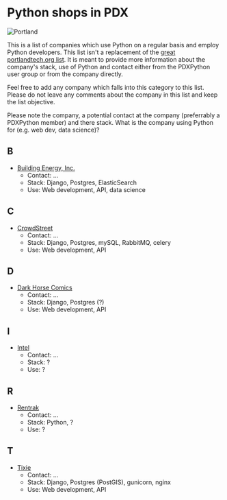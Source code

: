 # Python shops in PDX

![Portland](https://upload.wikimedia.org/wikipedia/commons/thumb/5/50/Portland_panorama3.jpg/640px-Portland_panorama3.jpg)

This is a list of companies which use Python on a regular basis and employ Python developers. This list isn't a replacement of the [great portlandtech.org list](http://portlandtech.org/#language). It is meant to provide more information about the company's stack, use of Python and contact either from the PDXPython user group or from the company directly.

Feel free to add any company which falls into this category to this list. Please do not leave any comments about the company in this list and keep the list objective.

Please note the company, a potential contact at the company (preferrably a PDXPython member) and there stack. What is the company using Python for (e.g. web dev, data science)?

## B

- [Building Energy, Inc.](http://www.buildingenergy.com)
  - Contact: ...
  - Stack: Django, Postgres, ElasticSearch
  - Use: Web development, API, data science

## C

- [CrowdStreet](https://www.crowdstreet.com/)
  - Contact: ...
  - Stack: Django, Postgres, mySQL, RabbitMQ, celery
  - Use: Web development, API

## D

- [Dark Horse Comics](https://www.darkhorse.com/Company/Jobs)
  - Contact: ...
  - Stack: Django, Postgres (?)
  - Use: Web development, API

## I

- [Intel](http://www.rentrak.com)
  - Contact: ...
  - Stack: ?
  - Use: ?

## R

- [Rentrak](http://www.rentrak.com)
  - Contact: ...
  - Stack: Python, ?
  - Use: ?

## T

- [Tixie](http://www.tixie.com)
  - Contact: ...
  - Stack: Django, Postgres (PostGIS), gunicorn, nginx
  - Use: Web development, API